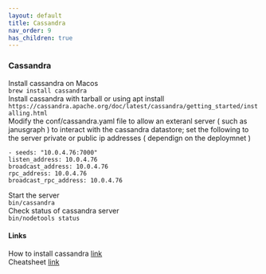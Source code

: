 ```yaml
---
layout: default
title: Cassandra
nav_order: 9
has_children: true
---
```

### Cassandra

Install cassandra on Macos   
```brew install cassandra```   
Install cassandra with tarball or using apt install  
```https://cassandra.apache.org/doc/latest/cassandra/getting_started/installing.html```   
Modify the conf/cassandra.yaml file to allow an exteranl server ( such as janusgraph ) to interact with the cassandra datastore; set the following to the server private or public ip addresses ( dependign on the deploymnet )
```
- seeds: "10.0.4.76:7000"
listen_address: 10.0.4.76
broadcast_address: 10.0.4.76
rpc_address: 10.0.4.76
broadcast_rpc_address: 10.0.4.76
```   
Start the server   
```bin/cassandra```   
Check status of cassandra server       
```bin/nodetools status``` 

#### Links   
  
How to install cassandra [link](https://cassandra.apache.org/doc/latest/cassandra/getting_started/installing.html)  
Cheatsheet [link](https://www.baeldung.com/cassandra-query-cheat-sheet)   
